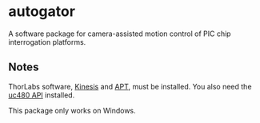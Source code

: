 # autogator
A software package for camera-assisted motion control of PIC chip interrogation platforms.

## Notes
ThorLabs software, [Kinesis](https://www.thorlabs.com/newgrouppage9.cfm?objectgroup_id=10285) 
and [APT](https://www.thorlabs.com/newgrouppage9.cfm?objectgroup_id=9019), must be installed. 
You also need the [uc480 API](https://www.thorlabs.com/software_pages/ViewSoftwarePage.cfm?Code=ThorCam) installed.

This package only works on Windows.